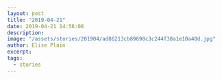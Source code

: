 ```yaml
---
layout: post
title: "2019-04-21"
date: 2019-04-21 14:56:08
description: 
image: "/assets/stories/201904/ad86213cb89698c3c244f38a1e10a40d.jpg"
author: Elise Plain
excerpt: 
tags: 
  - stories
---
```



<p></p>

